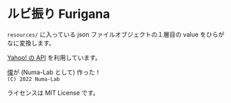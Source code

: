 # ルビ振り Furigana

`resources/` に入っている json ファイルオブジェクトの１層目の value をひらがなに変換します。  

[Yahoo! の API](https://developer.yahoo.co.jp/webapi/jlp/furigana/v2/furigana.html) を利用しています。  

[僕](@github/TwoSquirrels)が (Numa-Lab として) 作った！  
`(C) 2022 Numa-Lab`  

ライセンスは MIT License です。  
